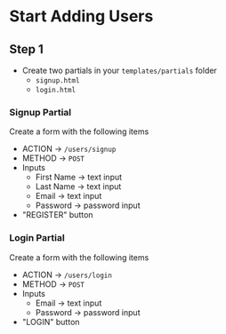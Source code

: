 # Start Adding Users

## Step 1

* Create two partials in your `templates/partials` folder
  * `signup.html`
  * `login.html`

### Signup Partial

Create a form with the following items

* ACTION -> `/users/signup`
* METHOD -> `POST`
* Inputs
  * First Name -> text input
  * Last Name -> text input
  * Email -> text input
  * Password -> password input
* "REGISTER" button

### Login Partial

Create a form with the following items

* ACTION -> `/users/login`
* METHOD -> `POST`
* Inputs
  * Email -> text input
  * Password -> password input
* "LOGIN" button


<!--

## Step 2

## User Routes

Create a `users` route with the following methods

### GET routes - `router.get()`

* GET `/signup` -> renders `signup`
* GET `/login` -> renders `login`

### POST routes - `router.post()`

* POST `/signup` -> Handles signup form submissions
  * Expects first name, last name, email address, and password
* POST `/login` -> Handles login form submissions
  * Expects email address and password

## Step 3

Setup User Model (in class code along)

* Insure we have the proper database tables setup.
* `signup()` will be a STATIC method
* `login()` will be an INSTANCE method

-->